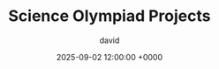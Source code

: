 ---
title: Science Olympiad Projects
author: david
categories: ['Manufacturing', 'Design']
tags: ['Gliders', 'Balsa', 'Aerodynamics', 'Carbon Fiber']
description: Designed, built, and optimized multiple airplane models for Science Olympiad Division C competitions. Led testing and improvements that contributed to national records in related events.
toc: True
comments: True
date: 2025-09-02 12:00:00 +0000
published: true
---